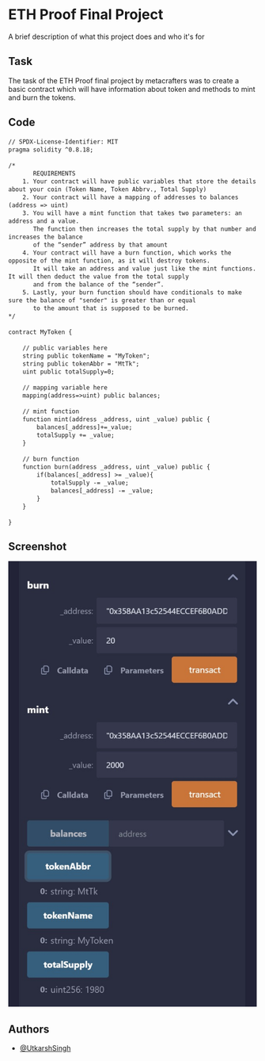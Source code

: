 
# ETH Proof Final Project

A brief description of what this project does and who it's for


## Task

The task of the ETH Proof final project by metacrafters was to create a basic contract which will have information about token and methods to mint and burn the tokens.


## Code

```solidity
// SPDX-License-Identifier: MIT
pragma solidity ^0.8.18;

/*
       REQUIREMENTS
    1. Your contract will have public variables that store the details about your coin (Token Name, Token Abbrv., Total Supply)
    2. Your contract will have a mapping of addresses to balances (address => uint)
    3. You will have a mint function that takes two parameters: an address and a value. 
       The function then increases the total supply by that number and increases the balance 
       of the “sender” address by that amount
    4. Your contract will have a burn function, which works the opposite of the mint function, as it will destroy tokens. 
       It will take an address and value just like the mint functions. It will then deduct the value from the total supply 
       and from the balance of the “sender”.
    5. Lastly, your burn function should have conditionals to make sure the balance of "sender" is greater than or equal 
       to the amount that is supposed to be burned.
*/

contract MyToken {

    // public variables here
    string public tokenName = "MyToken";
    string public tokenAbbr = "MtTk";
    uint public totalSupply=0;

    // mapping variable here
    mapping(address=>uint) public balances;

    // mint function
    function mint(address _address, uint _value) public {
        balances[_address]+=_value;
        totalSupply += _value;
    }

    // burn function
    function burn(address _address, uint _value) public {
        if(balances[_address] >= _value){
            totalSupply -= _value;
            balances[_address] -= _value;
        }
    }

}

```

## Screenshot 
![Alt text](/Solidityss.jpg?raw=true )


## Authors

- [@UtkarshSingh](https://www.github.com/utkarshsp206)

